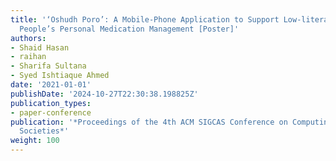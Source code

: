 ```yaml
---
title: '‘Oshudh Poro’: A Mobile-Phone Application to Support Low-literate Rural Bangladeshi
  People’s Personal Medication Management [Poster]'
authors:
- Shaid Hasan
- raihan
- Sharifa Sultana
- Syed Ishtiaque Ahmed
date: '2021-01-01'
publishDate: '2024-10-27T22:30:38.198825Z'
publication_types:
- paper-conference
publication: '*Proceedings of the 4th ACM SIGCAS Conference on Computing and Sustainable
  Societies*'
weight: 100
---
```

